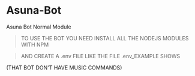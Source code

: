 # Asuna-Bot
Asuna Bot Normal Module

> TO USE THE BOT YOU NEED INSTALL ALL THE NODEJS MODULES WITH NPM

> AND CREATE A .env FILE LIKE THE FILE .env_EXAMPLE SHOWS

(THAT BOT DON'T HAVE MUSIC COMMANDS)
